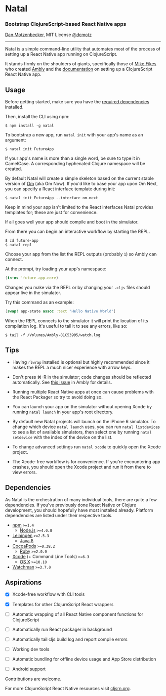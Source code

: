 # Natal
### Bootstrap ClojureScript-based React Native apps
[Dan Motzenbecker](http://oxism.com), MIT License
[@dcmotz](https://twitter.com/dcmotz)

---

Natal is a simple command-line utility that automates most of the process of
setting up a React Native app running on ClojureScript.

It stands firmly on the shoulders of giants, specifically those of
[Mike Fikes](http://blog.fikesfarm.com) who created
[Ambly](https://github.com/omcljs/ambly) and the
[documentation](http://cljsrn.org/ambly.html)
on setting up a ClojureScript React Native app.


## Usage

Before getting started, make sure you have the
[required dependencies](#dependencies) installed.

Then, install the CLI using npm:

```
$ npm install -g natal
```

To bootstrap a new app, run `natal init` with your app's name as an argument:

```
$ natal init FutureApp
```

If your app's name is more than a single word, be sure to type it in CamelCase.
A corresponding hyphenated Clojure namespace will be created.

By default Natal will create a simple skeleton based on the current stable
version of [Om](http://omcljs.org) (aka Om Now). If you'd like to base your app
upon Om Next, you can specify a React interface template during init:

```
$ natal init FutureApp --interface om-next
```

Keep in mind your app isn't limited to the React interfaces Natal provides
templates for; these are just for convenience.

If all goes well your app should compile and boot in the simulator.

From there you can begin an interactive workflow by starting the REPL.

```
$ cd future-app
$ natal repl
```

Choose your app from the list the REPL outputs (probably `1`) so Ambly can connect.

At the prompt, try loading your app's namespace:

```clojure
(in-ns 'future-app.core)
```

Changes you make via the REPL or by changing your `.cljs` files should appear live
in the simulator.

Try this command as an example:

```clojure
(swap! app-state assoc :text "Hello Native World")
```

When the REPL connects to the simulator it will print the location of its
compilation log. It's useful to tail it to see any errors, like so:

```
$ tail -f /Volumes/Ambly-81C53995/watch.log
```


## Tips
- Having `rlwrap` installed is optional but highly recommended since it makes
the REPL a much nicer experience with arrow keys.

- Don't press ⌘-R in the simulator; code changes should be reflected automatically.
See [this issue](https://github.com/omcljs/ambly/issues/97) in Ambly for details.

- Running multiple React Native apps at once can cause problems with the React
Packager so try to avoid doing so.

- You can launch your app on the simulator without opening Xcode by running
`natal launch` in your app's root directory.

- By default new Natal projects will launch on the iPhone 6 simulator. To change
which device `natal launch` uses, you can run `natal listdevices` to see a list
of available simulators, then select one by running `natal setdevice` with the
index of the device on the list.

- To change advanced settings run `natal xcode` to quickly open the Xcode project.

- The Xcode-free workflow is for convenience. If you're encountering app crashes,
you should open the Xcode project and run it from there to view errors.


## Dependencies
As Natal is the orchestration of many individual tools, there are quite a few dependencies.
If you've previously done React Native or Clojure development, you should hopefully
have most installed already. Platform dependencies are listed under their respective
tools.

- [npm](https://www.npmjs.com) `>=1.4`
    - [Node.js](https://nodejs.org) `>=4.0.0`
- [Leiningen](http://leiningen.org) `>=2.5.3`
    - [Java 8](http://www.oracle.com/technetwork/java/javase/downloads/index.html)
- [CocoaPods](https://cocoapods.org) `>=0.38.2`
    - [Ruby](https://www.ruby-lang.org) `>=2.0.0`
- [Xcode](https://developer.apple.com/xcode) (+ Command Line Tools) `>=6.3`
    - [OS X](http://www.apple.com/osx) `>=10.10`
- [Watchman](https://facebook.github.io/watchman) `>=3.7.0`


## Aspirations
- [x] Xcode-free workflow with CLI tools
- [x] Templates for other ClojureScript React wrappers
- [ ] Automatic wrapping of all React Native component functions for ClojureScript
- [ ] Automatically run React packager in background
- [ ] Automatically tail cljs build log and report compile errors
- [ ] Working dev tools
- [ ] Automatic bundling for offline device usage and App Store distribution
- [ ] Android support


Contributions are welcome.

For more ClojureScript React Native resources visit [cljsrn.org](http://cljsrn.org).
